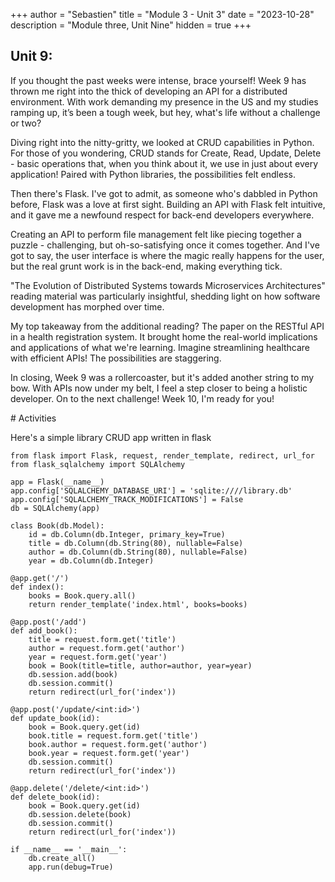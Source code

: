 +++
author = "Sebastien"
title = "Module 3 - Unit 3"
date = "2023-10-28"
description = "Module three, Unit Nine"
hidden = true
+++

## Unit 9:

If you thought the past weeks were intense, brace yourself! Week 9 has thrown me right into the thick of developing an API for a distributed environment. With work demanding my presence in the US and my studies ramping up, it’s been a tough week, but hey, what's life without a challenge or two?

Diving right into the nitty-gritty, we looked at CRUD capabilities in Python. For those of you wondering, CRUD stands for Create, Read, Update, Delete - basic operations that, when you think about it, we use in just about every application! Paired with Python libraries, the possibilities felt endless.

Then there's Flask. I've got to admit, as someone who's dabbled in Python before, Flask was a love at first sight. Building an API with Flask felt intuitive, and it gave me a newfound respect for back-end developers everywhere.

Creating an API to perform file management felt like piecing together a puzzle - challenging, but oh-so-satisfying once it comes together. And I've got to say, the user interface is where the magic really happens for the user, but the real grunt work is in the back-end, making everything tick.

"The Evolution of Distributed Systems towards Microservices Architectures" reading material was particularly insightful, shedding light on how software development has morphed over time.

My top takeaway from the additional reading? The paper on the RESTful API in a health registration system. It brought home the real-world implications and applications of what we're learning. Imagine streamlining healthcare with efficient APIs! The possibilities are staggering.

In closing, Week 9 was a rollercoaster, but it's added another string to my bow. With APIs now under my belt, I feel a step closer to being a holistic developer. On to the next challenge! Week 10, I'm ready for you!

# Activities

Here's a simple library CRUD app written in flask

```python3
from flask import Flask, request, render_template, redirect, url_for
from flask_sqlalchemy import SQLAlchemy

app = Flask(__name__)
app.config['SQLALCHEMY_DATABASE_URI'] = 'sqlite:////library.db'
app.config['SQLALCHEMY_TRACK_MODIFICATIONS'] = False
db = SQLAlchemy(app)

class Book(db.Model):
    id = db.Column(db.Integer, primary_key=True)
    title = db.Column(db.String(80), nullable=False)
    author = db.Column(db.String(80), nullable=False)
    year = db.Column(db.Integer)

@app.get('/')
def index():
    books = Book.query.all()
    return render_template('index.html', books=books)

@app.post('/add')
def add_book():
    title = request.form.get('title')
    author = request.form.get('author')
    year = request.form.get('year')
    book = Book(title=title, author=author, year=year)
    db.session.add(book)
    db.session.commit()
    return redirect(url_for('index'))

@app.post('/update/<int:id>')
def update_book(id):
    book = Book.query.get(id)
    book.title = request.form.get('title')
    book.author = request.form.get('author')
    book.year = request.form.get('year')
    db.session.commit()
    return redirect(url_for('index'))

@app.delete('/delete/<int:id>')
def delete_book(id):
    book = Book.query.get(id)
    db.session.delete(book)
    db.session.commit()
    return redirect(url_for('index'))

if __name__ == '__main__':
    db.create_all()
    app.run(debug=True)

```